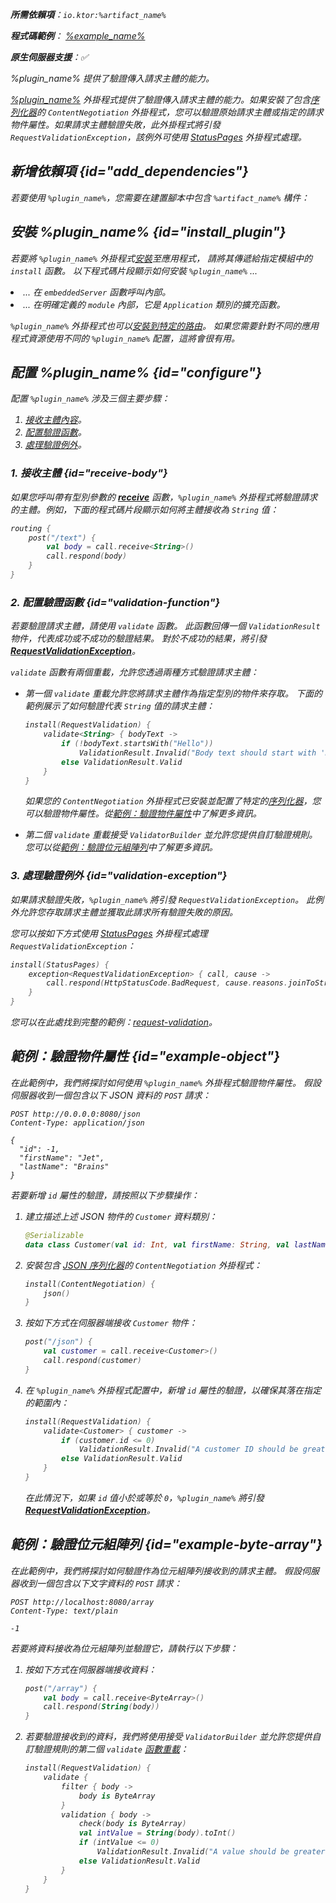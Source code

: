 [//]: # (title: 請求驗證)

<show-structure for="chapter" depth="2"/>
<primary-label ref="server-plugin"/>

<var name="plugin_name" value="RequestValidation"/>
<var name="package_name" value="io.ktor.server.plugins.requestvalidation"/>
<var name="artifact_name" value="ktor-server-request-validation"/>

<tldr>
<p>
<b>所需依賴項</b>：<code>io.ktor:%artifact_name%</code>
</p>
<var name="example_name" value="request-validation"/>
<p>
    <b>程式碼範例</b>：
    <a href="https://github.com/ktorio/ktor-documentation/tree/%ktor_version%/codeSnippets/snippets/%example_name%">
        %example_name%
    </a>
</p>
<p>
    <b><Links href="/ktor/server-native" summary="Ktor 支援 Kotlin/Native，讓您無需額外的執行時或虛擬機器即可運行伺服器。">原生伺服器</Links>支援</b>：✅
</p>
</tldr>

<link-summary>
%plugin_name% 提供了驗證傳入請求主體的能力。
</link-summary>

[%plugin_name%](https://api.ktor.io/ktor-server/ktor-server-plugins/ktor-server-request-validation/io.ktor.server.plugins.requestvalidation/-request-validation.html) 外掛程式提供了驗證傳入請求主體的能力。如果安裝了包含[序列化器](server-serialization.md#configure_serializer)的 `ContentNegotiation` 外掛程式，您可以驗證原始請求主體或指定的請求物件屬性。如果請求主體驗證失敗，此外掛程式將引發 `RequestValidationException`，該例外可使用 [StatusPages](server-status-pages.md) 外掛程式處理。

## 新增依賴項 {id="add_dependencies"}

<p>
    若要使用 <code>%plugin_name%</code>，您需要在建置腳本中包含 <code>%artifact_name%</code> 構件：
</p>
<Tabs group="languages">
    <TabItem title="Gradle (Kotlin)" group-key="kotlin">
        <code-block lang="Kotlin" code="            implementation(&quot;io.ktor:%artifact_name%:$ktor_version&quot;)"/>
    </TabItem>
    <TabItem title="Gradle (Groovy)" group-key="groovy">
        <code-block lang="Groovy" code="            implementation &quot;io.ktor:%artifact_name%:$ktor_version&quot;"/>
    </TabItem>
    <TabItem title="Maven" group-key="maven">
        <code-block lang="XML" code="            &lt;dependency&gt;&#10;                &lt;groupId&gt;io.ktor&lt;/groupId&gt;&#10;                &lt;artifactId&gt;%artifact_name%-jvm&lt;/artifactId&gt;&#10;                &lt;version&gt;${ktor_version}&lt;/version&gt;&#10;            &lt;/dependency&gt;"/>
    </TabItem>
</Tabs>

## 安裝 %plugin_name% {id="install_plugin"}

<p>
    若要將 <code>%plugin_name%</code> 外掛程式<a href="#install">安裝</a>至應用程式，
    請將其傳遞給指定<Links href="/ktor/server-modules" summary="模組允許您透過分組路由來組織應用程式。">模組</Links>中的 <code>install</code> 函數。
    以下程式碼片段顯示如何安裝 <code>%plugin_name%</code> ...
</p>
<list>
    <li>
        ... 在 <code>embeddedServer</code> 函數呼叫內部。
    </li>
    <li>
        ... 在明確定義的 <code>module</code> 內部，它是 <code>Application</code> 類別的擴充函數。
    </li>
</list>
<Tabs>
    <TabItem title="embeddedServer">
        <code-block lang="kotlin" code="            import io.ktor.server.engine.*&#10;            import io.ktor.server.netty.*&#10;            import io.ktor.server.application.*&#10;            import %package_name%.*&#10;&#10;            fun main() {&#10;                embeddedServer(Netty, port = 8080) {&#10;                    install(%plugin_name%)&#10;                    // ...&#10;                }.start(wait = true)&#10;            }"/>
    </TabItem>
    <TabItem title="module">
        <code-block lang="kotlin" code="            import io.ktor.server.application.*&#10;            import %package_name%.*&#10;            // ...&#10;            fun Application.module() {&#10;                install(%plugin_name%)&#10;                // ...&#10;            }"/>
    </TabItem>
</Tabs>
<p>
    <code>%plugin_name%</code> 外掛程式也可以<a href="#install-route">安裝到特定的路由</a>。
    如果您需要針對不同的應用程式資源使用不同的 <code>%plugin_name%</code> 配置，這將會很有用。
</p>

## 配置 %plugin_name% {id="configure"}

配置 `%plugin_name%` 涉及三個主要步驟：

1. [接收主體內容](#receive-body)。
2. [配置驗證函數](#validation-function)。
3. [處理驗證例外](#validation-exception)。

### 1. 接收主體 {id="receive-body"}

如果您呼叫帶有型別參數的 **[receive](server-requests.md#body_contents)** 函數，`%plugin_name%` 外掛程式將驗證請求的主體。例如，下面的程式碼片段顯示如何將主體接收為 `String` 值：

```kotlin
routing {
    post("/text") {
        val body = call.receive<String>()
        call.respond(body)
    }
}
```

### 2. 配置驗證函數 {id="validation-function"}

若要驗證請求主體，請使用 `validate` 函數。
此函數回傳一個 `ValidationResult` 物件，代表成功或不成功的驗證結果。
對於不成功的結果，將引發 **[RequestValidationException](#validation-exception)**。

<code>validate</code> 函數有兩個重載，允許您透過兩種方式驗證請求主體：

- 第一個 `validate` 重載允許您將請求主體作為指定型別的物件來存取。
   下面的範例展示了如何驗證代表 `String` 值的請求主體：
   ```kotlin
   install(RequestValidation) {
       validate<String> { bodyText ->
           if (!bodyText.startsWith("Hello"))
               ValidationResult.Invalid("Body text should start with 'Hello'")
           else ValidationResult.Valid
       }
   }
   ```

   如果您的 `ContentNegotiation` 外掛程式已安裝並配置了特定的[序列化器](server-serialization.md#configure_serializer)，您可以驗證物件屬性。從[範例：驗證物件屬性](#example-object)中了解更多資訊。

- 第二個 `validate` 重載接受 `ValidatorBuilder` 並允許您提供自訂驗證規則。
   您可以從[範例：驗證位元組陣列](#example-byte-array)中了解更多資訊。

### 3. 處理驗證例外 {id="validation-exception"}

如果請求驗證失敗，`%plugin_name%` 將引發 `RequestValidationException`。
此例外允許您存取請求主體並獲取此請求所有驗證失敗的原因。

您可以按如下方式使用 [StatusPages](server-status-pages.md) 外掛程式處理 `RequestValidationException`：

```kotlin
install(StatusPages) {
    exception<RequestValidationException> { call, cause ->
        call.respond(HttpStatusCode.BadRequest, cause.reasons.joinToString())
    }
}
```

您可以在此處找到完整的範例：[request-validation](https://github.com/ktorio/ktor-documentation/tree/%ktor_version%/codeSnippets/snippets/request-validation)。

## 範例：驗證物件屬性 {id="example-object"}

在此範例中，我們將探討如何使用 `%plugin_name%` 外掛程式驗證物件屬性。
假設伺服器收到一個包含以下 JSON 資料的 `POST` 請求：

```HTTP
POST http://0.0.0.0:8080/json
Content-Type: application/json

{
  "id": -1,
  "firstName": "Jet",
  "lastName": "Brains"
}
```

若要新增 `id` 屬性的驗證，請按照以下步驟操作：

1. 建立描述上述 JSON 物件的 `Customer` 資料類別：
   ```kotlin
   @Serializable
   data class Customer(val id: Int, val firstName: String, val lastName: String)
   ```

2. 安裝包含 [JSON 序列化器](server-serialization.md#register_json)的 `ContentNegotiation` 外掛程式：
   ```kotlin
   install(ContentNegotiation) {
       json()
   }
   ```

3. 按如下方式在伺服器端接收 `Customer` 物件：
   ```kotlin
   post("/json") {
       val customer = call.receive<Customer>()
       call.respond(customer)
   }
   ```
4. 在 `%plugin_name%` 外掛程式配置中，新增 `id` 屬性的驗證，以確保其落在指定的範圍內：
   ```kotlin
   install(RequestValidation) {
       validate<Customer> { customer ->
           if (customer.id <= 0)
               ValidationResult.Invalid("A customer ID should be greater than 0")
           else ValidationResult.Valid
       }
   }
   ```
   
   在此情況下，如果 `id` 值小於或等於 `0`，`%plugin_name%` 將引發 **[RequestValidationException](#validation-exception)**。

## 範例：驗證位元組陣列 {id="example-byte-array"}

在此範例中，我們將探討如何驗證作為位元組陣列接收到的請求主體。
假設伺服器收到一個包含以下文字資料的 `POST` 請求：

```HTTP
POST http://localhost:8080/array
Content-Type: text/plain

-1
```

若要將資料接收為位元組陣列並驗證它，請執行以下步驟：

1. 按如下方式在伺服器端接收資料：
   ```kotlin
   post("/array") {
       val body = call.receive<ByteArray>()
       call.respond(String(body))
   }
   ```
2. 若要驗證接收到的資料，我們將使用接受 `ValidatorBuilder` 並允許您提供自訂驗證規則的第二個 `validate` [函數重載](#validation-function)：
   ```kotlin
   install(RequestValidation) {
       validate {
           filter { body ->
               body is ByteArray
           }
           validation { body ->
               check(body is ByteArray)
               val intValue = String(body).toInt()
               if (intValue <= 0)
                   ValidationResult.Invalid("A value should be greater than 0")
               else ValidationResult.Valid
           }
       }
   }
   ```
